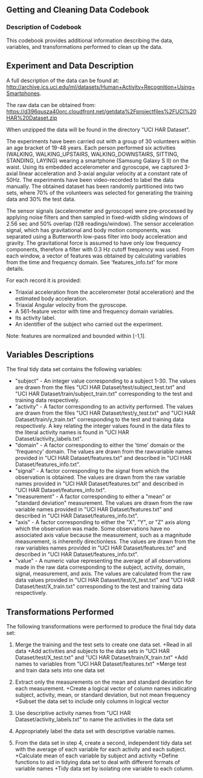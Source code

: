 ## Getting and Cleaning Data Codebook

### Description of Codebook
This codebook provides additional information describing the data, variables, and transformations performed to clean up the data.

## Experiment and Data Description
A full description of the data can be found at: http://archive.ics.uci.edu/ml/datasets/Human+Activity+Recognition+Using+Smartphones.

The raw data can be obtained from: https://d396qusza40orc.cloudfront.net/getdata%2Fprojectfiles%2FUCI%20HAR%20Dataset.zip 

When unzipped the data will be found in the directory "UCI HAR Dataset".

The experiments have been carried out with a group of 30 volunteers within an age bracket of 19-48 years. Each person performed six activities (WALKING, WALKING_UPSTAIRS, WALKING_DOWNSTAIRS, SITTING, STANDING, LAYING) wearing a smartphone (Samsung Galaxy S II) on the waist. Using its embedded accelerometer and gyroscope, we captured 3-axial linear acceleration and 3-axial angular velocity at a constant rate of 50Hz. The experiments have been video-recorded to label the data manually. The obtained dataset has been randomly partitioned into two sets, where 70% of the volunteers was selected for generating the training data and 30% the test data. 

The sensor signals (accelerometer and gyroscope) were pre-processed by applying noise filters and then sampled in fixed-width sliding windows of 2.56 sec and 50% overlap (128 readings/window). The sensor acceleration signal, which has gravitational and body motion components, was separated using a Butterworth low-pass filter into body acceleration and gravity. The gravitational force is assumed to have only low frequency components, therefore a filter with 0.3 Hz cutoff frequency was used. From each window, a vector of features was obtained by calculating variables from the time and frequency domain. See 'features_info.txt' for more details. 

For each record it is provided:
- Triaxial acceleration from the accelerometer (total acceleration) and the estimated body acceleration.
- Triaxial Angular velocity from the gyroscope. 
- A 561-feature vector with time and frequency domain variables. 
- Its activity label. 
- An identifier of the subject who carried out the experiment.

Note: features are normalized and bounded within [-1,1].

## Variables Descriptions
The final tidy data set contains the following variables:
+ "subject" - An integer value corresponding to a subject 1-30. The values are drawn from the files "UCI HAR Dataset/test/subject_test.txt" and "UCI HAR Dataset/train/subject_train.txt" corresponding to the test and training data respectively.
+ "activity" - A factor corresponding to an activity performed. The values are drawn from the files "UCI HAR Dataset/test/y_test.txt" and "UCI HAR Dataset/train/y_train.txt" corresponding to the test and training data respectively. A key relating the integer values found in the data files to the literal activity names is found in "UCI HAR Dataset/activity_labels.txt".
+ "domain" - A factor corresponding to either the 'time' domain or the 'frequency' domain. The values are drawn from the rawvariable names provided in "UCI HAR Dataset/features.txt" and described in "UCI HAR Dataset/features_info.txt".
+ "signal" - A factor corresponding to the signal from which the observation is obtained. The values are drawn from the raw variable names provided in "UCI HAR Dataset/features.txt" and described in "UCI HAR Dataset/features_info.txt".
+ "measurement" - A factor corresponding to either a "mean" or "standard deviation" measurement. The values are drawn from the raw variable names provided in "UCI HAR Dataset/features.txt" and described in "UCI HAR Dataset/features_info.txt".
+ "axis" - A factor corresponding to either the "X", "Y", or "Z" axis along which the observation was made. Some observations have no associated axis value because the measurement, such as a magnitude measurement, is inherently directionless. The values are drawn from the raw variables names provided in "UCI HAR Dataset/features.txt" and described in "UCI HAR Dataset/features_info.txt".
+ "value" - A numeric value representing the average of all observations made in the raw data corresponding to the subject, activity, domain, signal, measurement, and axis. The values are calculated from the raw data values provided in "UCI HAR Dataset/test/X_test.txt" and "UCI HAR Dataset/test/X_train.txt" corresponding to the test and training data respectively.

## Transformations Performed
The following transformations were performed to produce the final tidy data set:

1. Merge the training and the test sets to create one data set.
        +Read in all data
        +Add activities and subjects to the data sets in "UCI HAR Dataset/test/X_test.txt" and "UCI HAR Dataset/train/X_train.txt"
        +Add names to variables from "UCI HAR Dataset/features.txt"
        +Merge test and train data sets into one data set

2. Extract only the measurements on the mean and standard deviation for each measurement. 
        +Create a logical vector of column names indicating subject, activity, mean, or standard deviation, but not mean frequency
        +Subset the data set to include only columns in logical vector
        
3. Use descriptive activity names from "UCI HAR Dataset/activity_labels.txt" to name the activities in the data set
        
4. Appropriately label the data set with descriptive variable names. 

5. From the data set in step 4, create a second, independent tidy data set with the average of each variable for each activity and each subject.
        +Calculate mean of each variable by subject and activity
        +Define functions to aid in tidying data set to deal with different formats of variable names
        +Tidy data set by isolating one variable to each column.

